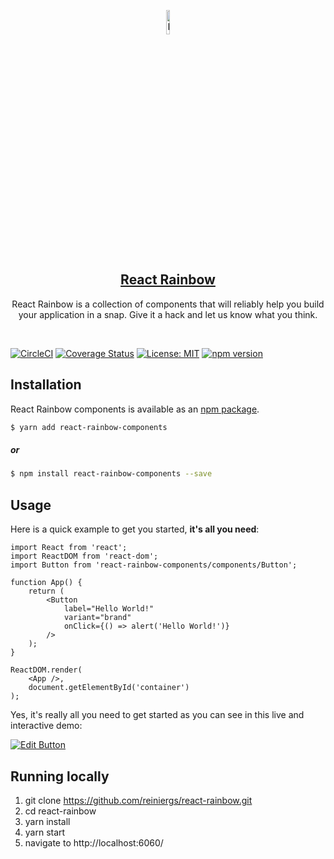 <p align="center">
  <a href="https://react-rainbow.firebaseapp.com/" rel="noopener" target="_blank"><img width="10%" src="https://github.com/reiniergs/react-rainbow/blob/master/assets/images/rainbow-logo.svg" alt="React Rainbow Component logo"></a>
</p>

<h2 align="center">
<a href="https://react-rainbow.firebaseapp.com/" rel="noopener" target="_blank">React Rainbow</a>
</h2>

<p align="center">
React Rainbow is a collection of components that will reliably help you build your application in a snap. Give it a hack and let us know what you think.
</p>

<br>

[![CircleCI](https://circleci.com/gh/reiniergs/react-rainbow/tree/master.svg?style=svg)](https://circleci.com/gh/reiniergs/react-rainbow/tree/master)
[![Coverage Status](https://coveralls.io/repos/github/reiniergs/react-rainbow-components/badge.svg?branch=master)](https://coveralls.io/github/reiniergs/react-rainbow-components?branch=master)
[![License: MIT](https://img.shields.io/badge/License-MIT-yellow.svg)](https://opensource.org/licenses/MIT)
[![npm version](https://badge.fury.io/js/react-rainbow-components.svg)](https://badge.fury.io/js/react-rainbow-components)

## Installation

React Rainbow components  is available as an [npm package](https://www.npmjs.com/package/react-rainbow-components).

```bash
$ yarn add react-rainbow-components
```
 ##### or

```bash
$ npm install react-rainbow-components --save
```


## Usage

Here is a quick example to get you started, **it's all you need**:
```
import React from 'react';
import ReactDOM from 'react-dom';
import Button from 'react-rainbow-components/components/Button';

function App() {
    return (
        <Button
            label="Hello World!"
            variant="brand"
            onClick={() => alert('Hello World!')}
        />
    );
}

ReactDOM.render(
    <App />,
    document.getElementById('container')
);
```

Yes, it's really all you need to get started as you can see in this live and interactive demo:

[![Edit Button](https://codesandbox.io/static/img/play-codesandbox.svg)](https://codesandbox.io/s/24p8n0pnz0?from-embed)

## Running locally
1. git clone https://github.com/reiniergs/react-rainbow.git
2. cd react-rainbow
3. yarn install
4. yarn start
5. navigate to http://localhost:6060/
